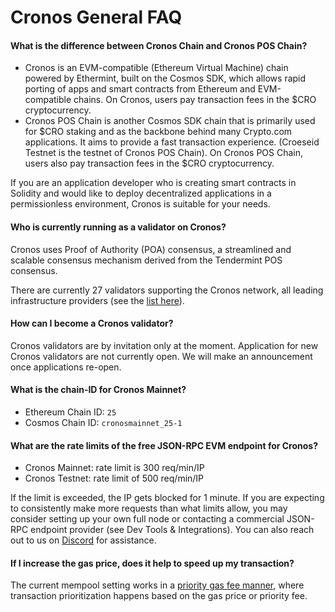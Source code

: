 # Cronos General FAQ

#### **What is the difference between Cronos Chain and Cronos POS Chain?**

* Cronos is an EVM-compatible (Ethereum Virtual Machine) chain powered by Ethermint, built on the Cosmos SDK, which allows rapid porting of apps and smart contracts from Ethereum and EVM-compatible chains. On Cronos, users pay transaction fees in the $CRO cryptocurrency.
* &#x20;Cronos POS Chain is another Cosmos SDK chain that is primarily used for $CRO staking and as the backbone behind many Crypto.com applications. It aims to provide a fast transaction experience. (Croeseid Testnet is the testnet of Cronos POS Chain). On Cronos POS Chain, users also pay transaction fees in the $CRO cryptocurrency.

If you are an application developer who is creating smart contracts in Solidity and would like to deploy decentralized applications in a permissionless environment, Cronos is suitable for your needs.&#x20;

#### **Who is currently running as a validator on Cronos?**&#x20;

Cronos uses Proof of Authority (POA) consensus, a  streamlined and scalable consensus mechanism derived from the Tendermint POS consensus.&#x20;

There are currently 27 validators supporting the Cronos network, all leading infrastructure providers (see the [list here](https://cronos.org/validators)).

#### **How can I become a Cronos validator?**&#x20;

Cronos validators are by invitation only at the moment. Application for new Cronos validators are not currently open. We will make an announcement once applications re-open.

#### **What is the chain-ID for Cronos Mainnet?**&#x20;

* Ethereum Chain ID: `25`&#x20;
* Cosmos Chain ID: `cronosmainnet_25-1`

#### **What are the rate limits of the free JSON-RPC EVM endpoint for Cronos?**&#x20;

* Cronos Mainnet: rate limit is 300 req/min/IP&#x20;
* Cronos Testnet: rate limit of 500 req/min/IP

If the limit is exceeded, the IP gets blocked for 1 minute. If you are expecting to consistently make more requests than what limits allow, you may consider setting up your own full node or contacting a commercial JSON-RPC endpoint provider (see Dev Tools & Integrations). You can also reach out to us on [Discord](https://discord.gg/cGtxgVfGMZ) for assistance.

#### **If I increase the gas price, does it help to speed up my transaction?**&#x20;

The current mempool setting works in a [priority gas fee manner](module\_overview/module\_feemarket.md), where transaction prioritization happens based on the gas price or priority fee.
